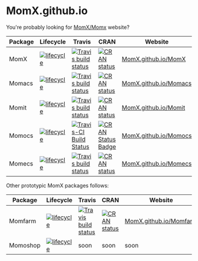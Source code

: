 # MomX.github.io

You're probably looking for [MomX/Momx](http://momx.github.io/MomX/) website?

Package     |  Lifecycle    |  Travis    |  CRAN      | Website
------------|---------------|------------|------------| ---------------
MomX        | [![lifecycle](https://img.shields.io/badge/lifecycle-experimental-orange.svg)](https://www.tidyverse.org/lifecycle/#experimental) | [![Travis build status](https://travis-ci.org/MomX/MomX.svg?branch=master)](https://travis-ci.org/MomX/MomX) | [![CRAN status](https://www.r-pkg.org/badges/version/MomX)](https://cran.r-project.org/package=MomX) | [MomX.github.io/MomX](http://momx.github.io/MomX)
Momacs      | [![lifecycle](https://img.shields.io/badge/lifecycle-experimental-orange.svg)](https://www.tidyverse.org/lifecycle/#experimental) | [![Travis build status](https://travis-ci.org/MomX/Momacs.svg?branch=master)](https://travis-ci.org/MomX/Momacs) | [![CRAN status](https://www.r-pkg.org/badges/version/Momacs)](https://cran.r-project.org/package=Momacs) | [MomX.github.io/Momacs](https://github.com/MomX/Momacs)
Momit      | [![lifecycle](https://img.shields.io/badge/lifecycle-experimental-orange.svg)](https://www.tidyverse.org/lifecycle/#experimental) | [![Travis build status](https://travis-ci.org/MomX/Momit.svg?branch=master)](https://travis-ci.org/MomX/Momit) | [![CRAN status](https://www.r-pkg.org/badges/version/Momit)](https://cran.r-project.org/package=Momit) | [MomX.github.io/Momit](http://momx.github.io/Momit)
Momocs      | [![lifecycle](https://img.shields.io/badge/lifecycle-maturing-blue.svg)](https://www.tidyverse.org/lifecycle/#maturing) | [![Travis-CI Build Status](https://travis-ci.org/MomX/Momocs.svg?branch=master)](https://travis-ci.org/MomX/Momocs) | [![CRAN Status Badge](http://www.r-pkg.org/badges/version/Momocs)](http://cran.r-project.org/package=Momocs) | [MomX.github.io/Momocs](http://momx.github.io/Momocs)
Momecs      | [![lifecycle](https://img.shields.io/badge/lifecycle-experimental-orange.svg)](https://www.tidyverse.org/lifecycle/#experimental) | [![Travis build status](https://travis-ci.org/MomX/Momecs.svg?branch=master)](https://travis-ci.org/MomX/Momecs) | [![CRAN status](https://www.r-pkg.org/badges/version/Momecs)](https://cran.r-project.org/package=Momecs) | [MomX.github.io/Momecs](http://momx.github.io/Momecs)

Other prototypic MomX packages follows:

Package     |  Lifecycle    |  Travis    |  CRAN      | Website
------------|---------------|------------|------------| ---------------
Momfarm     | [![lifecycle](https://img.shields.io/badge/lifecycle-experimental-orange.svg)](https://www.tidyverse.org/lifecycle/#experimental)  | [![Travis build status](https://travis-ci.org/MomX/Momfarm.svg?branch=master)](https://travis-ci.org/MomX/Momfarm) | [![CRAN status](https://www.r-pkg.org/badges/version/Momfarm)](https://cran.r-project.org/package=Momfarm) | [MomX.github.io/Momfarm](http://momx.github.io/Momfarm)
Momoshop    |  [![lifecycle](https://img.shields.io/badge/lifecycle-experimental-orange.svg)](https://www.tidyverse.org/lifecycle/#experimental)  | soon | soon | soon 
